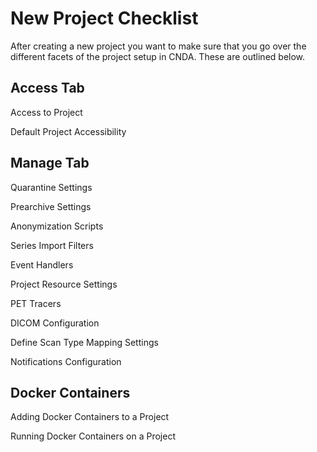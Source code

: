 # New Project Checklist

After creating a new project you want to make sure that you go over the different facets of the project setup in CNDA. These are outlined below.

## **Access Tab**
Access to Project

Default Project Accessibility

## **Manage Tab**
Quarantine Settings

Prearchive Settings

Anonymization Scripts

Series Import Filters

Event Handlers

Project Resource Settings

PET Tracers

DICOM Configuration

Define Scan Type Mapping Settings

Notifications Configuration

## **Docker Containers**

Adding Docker Containers to a Project

Running Docker Containers on a Project
